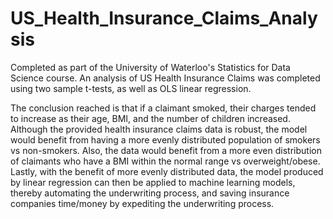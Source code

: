 # US_Health_Insurance_Claims_Analysis
Completed as part of the University of Waterloo's Statistics for Data Science course. An analysis of US Health Insurance Claims was completed using two sample t-tests, as well as OLS linear regression.

The conclusion reached is that if a claimant smoked, their charges tended to increase as their age, BMI, and the number of children increased.
Although the provided health insurance claims data is robust, the model would benefit from having a more evenly distributed population of smokers vs non-smokers. Also, the data would benefit from a more even distribution of claimants who have a BMI within the normal range vs overweight/obese.
Lastly, with the benefit of more evenly distributed data, the model produced by linear regression can then be applied to machine learning models, thereby automating the underwriting process, and saving insurance companies time/money by expediting the underwriting process.
